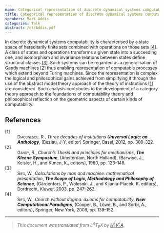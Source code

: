 ```yaml
---
name: Categorical representation of discrete dynamical systems computability
title: Categorical representation of discrete dynamical systems computability
speakers: Mark Addis
categories: Talk
abstract: /ct/Addis.pdf
---
```

<p>In discrete dynamical systems computability is characterised by a state space of hereditarily finite sets combined with operations on those sets 
[<a href="#Sieg4">4</a>]. A class of states and operations transforms a given state into a succeeding one, and isomorphism and invariance relations between 
states define structural classes [<a href="#Sieg3">3</a>]. Such systems can be regarded as a generalisation of Gandy machines [<a href="#Gandy2">2</a>] thus enabling 
representation of computable processes which extend beyond Turing machines. Since the representation is complex the logical and philosophical 
gains achieved from simplifying it through the use of the abstract model theory approach of the theory of institutions [<a href="#Diaconescu1">1</a>] are 
considered. Such analysis contributes to the development of a category theory approach to the foundations of computability theory and 
philosophical reflection on the geometric aspects of certain kinds of computability.</p><!--TOC section id="sec1" References-->
<h2 id="sec1" class="section">References</h2><!--SEC END --><dl class="thebibliography"><dt class="dt-thebibliography">
<a id="Diaconescu1">[1]</a></dt><dd class="dd-thebibliography">
<span style="font-variant:small-caps">Diaconescu, R.</span>,
<span style="font-style:italic">Three decades of institutions</span>
<span style="font-weight:bold"><span style="font-style:italic">Universal Logic: an Anthology</span></span>,
(Beziau, J-Y, editor)
Springer, Basel,
2012,
pp.&#xA0;309-322.</dd><dt class="dt-thebibliography"><a id="Gandy2">[2]</a></dt><dd class="dd-thebibliography">
<span style="font-variant:small-caps">Gandy, R.</span>,
<span style="font-style:italic">Church&#x2019;s Thesis and principles for mechanisms</span>,
<span style="font-weight:bold"><span style="font-style:italic">The Kleene Symposium</span></span>,
(Amsterdam, North Holland),
(Barwise, J., Keisler, H., and Kunen, K., editors), 
1980,
pp.&#xA0;123&#x2013;148.</dd><dt class="dt-thebibliography"><a id="Sieg3">[3]</a></dt><dd class="dd-thebibliography">
<span style="font-variant:small-caps">Sieg, W.</span>,
<span style="font-style:italic">Calculations by man and machine: mathematical presentation</span>, 
<span style="font-weight:bold"><span style="font-style:italic">The Scope of Logic, Methodology and Philosophy of Science</span></span>,
(G&#xE4;rdenfors, P., Wolesnki, J., and Kijania-Placek, K. editors),
Dordrecht, Kluwer,
2003,
pp.&#xA0;247&#x2013;262.</dd><dt class="dt-thebibliography"><a id="Sieg4">[4]</a></dt><dd class="dd-thebibliography">
<span style="font-variant:small-caps">Sieg, W.</span>,
<span style="font-style:italic">Church without dogma: axioms for computability</span>,
<span style="font-weight:bold"><span style="font-style:italic">New Computational Paradigms</span></span>,
(Cooper, B., L&#xF6;we, B., and Sorbi, A., editors),
Springer, New York,
2008,
pp.&#xA0;139&#x2013;152.</dd></dl><!--CUT END -->
<!--HTMLFOOT-->
<!--ENDHTML-->
<!--FOOTER-->
<hr style="height:2"><blockquote class="quote"><em>This document was translated from L<sup>A</sup>T<sub>E</sub>X by
</em><a href="http://hevea.inria.fr/index.html"><em>H</em><em><span style="font-size:small"><sup>E</sup></span></em><em>V</em><em><span style="font-size:small"><sup>E</sup></span></em><em>A</em></a><em>.</em></blockquote>
